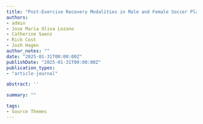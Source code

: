 ```yaml
---
title: "Post-Exercise Recovery Modalities in Male and Female Soccer Players Of All Ages And Competitive Levels: A Systematic Review. (Under Review)"
authors:
- admin
- Jose Maria Oliva Lozano
- Catherine Saenz
- Rick Cost
- Josh Hagen
author_notes: ""
date: "2025-01-31T00:00:00Z"
publishDate: "2025-01-31T00:00:00Z"
publication_types: 
- "article-journal"

abstract: ''

summary: ""

tags:
- Source Themes
---
```

